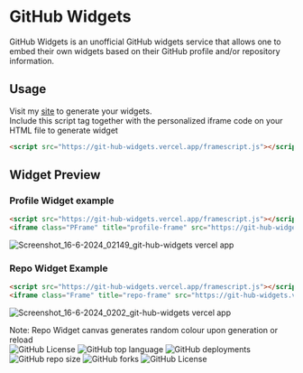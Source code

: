 # GitHub Widgets
GitHub Widgets is an unofficial GitHub widgets service that allows one to embed their own widgets based on their GitHub profile and/or repository information.
## Usage
Visit my [site](git-hub-widgets.vercel.app) to generate your widgets.<br>
Include this script tag together with the personalized iframe code on your HTML file to generate widget
```html
<script src="https://git-hub-widgets.vercel.app/framescript.js"></script>
```
## Widget Preview
### Profile Widget example
```html
<script src="https://git-hub-widgets.vercel.app/framescript.js"></script>
<iframe class="PFrame" title="profile-frame" src="https://git-hub-widgets.vercel.app/profile.html?username=notquitelikeme"></iframe>
```
![Screenshot_16-6-2024_02149_git-hub-widgets vercel app](https://github.com/notquitelikeme/GitHub-Widgets/assets/137330345/c12ad0a1-2492-461e-8b67-e7e9abc45a00)

### Repo Widget Example
```html
<script src="https://git-hub-widgets.vercel.app/framescript.js"></script>
<iframe class="Frame" title="repo-frame" src="https://git-hub-widgets.vercel.app/repo.html?owner=notquitelikeme&repo=GitHub-Widgets"></iframe>
```
![Screenshot_16-6-2024_0202_git-hub-widgets vercel app](https://github.com/notquitelikeme/GitHub-Widgets/assets/137330345/c8707661-fd21-4671-934a-51116053a1fd)

Note: Repo Widget canvas generates random colour upon generation or reload <br>
<img alt="GitHub License" src="https://img.shields.io/github/languages/count/notquitelikeme/GitHub-Widgets">
<img alt="GitHub top language" src="https://img.shields.io/github/languages/top/notquitelikeme/GitHub-Widgets">
<img alt="GitHub deployments" src="https://img.shields.io/github/deployments/notquitelikeme/GitHub-Widgets/:environment">
<img alt="GitHub repo size" src="https://img.shields.io/github/repo-size/notquitelikeme/GitHub-Widgets">
<img alt="GitHub forks" src="https://img.shields.io/github/forks/notquitelikeme/GitHub-Widgets">
<img alt="GitHub License" src="https://img.shields.io/github/license/notquitelikeme/GitHub-Widgets?style=plastic">
